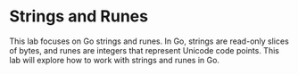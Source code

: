 # Strings and Runes

This lab focuses on Go strings and runes. In Go, strings are read-only slices of bytes, and runes are integers that represent Unicode code points. This lab will explore how to work with strings and runes in Go.
